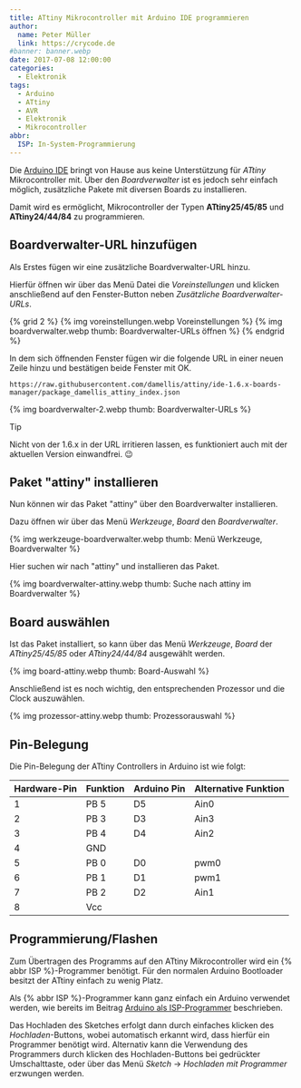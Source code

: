 ```yaml
---
title: ATtiny Mikrocontroller mit Arduino IDE programmieren
author:
  name: Peter Müller
  link: https://crycode.de
#banner: banner.webp
date: 2017-07-08 12:00:00
categories:
  - Elektronik
tags:
  - Arduino
  - ATtiny
  - AVR
  - Elektronik
  - Mikrocontroller
abbr:
  ISP: In-System-Programmierung
---
```


Die [Arduino IDE](https://www.arduino.cc/en/software) bringt von Hause aus keine Unterstützung für *ATtiny* Mikrocontroller mit. Über den *Boardverwalter* ist es jedoch sehr einfach möglich, zusätzliche Pakete mit diversen Boards zu installieren.

Damit wird es ermöglicht, Mikrocontroller der Typen **ATtiny25/45/85** und **ATtiny24/44/84** zu programmieren.

<!-- more -->

## Boardverwalter-URL hinzufügen

Als Erstes fügen wir eine zusätzliche Boardverwalter-URL hinzu.

Hierfür öffnen wir über das Menü Datei die *Voreinstellungen* und klicken anschließend auf den Fenster-Button neben *Zusätzliche Boardverwalter-URLs*.

{% grid 2 %}
{% img voreinstellungen.webp Voreinstellungen %}
{% img boardverwalter.webp thumb: Boardverwalter-URLs öffnen %}
{% endgrid %}

In dem sich öffnenden Fenster fügen wir die folgende URL in einer neuen Zeile hinzu und bestätigen beide Fenster mit OK.

`https://raw.githubusercontent.com/damellis/attiny/ide-1.6.x-boards-manager/package_damellis_attiny_index.json`

{% img boardverwalter-2.webp thumb: Boardverwalter-URLs %}

> [!TIP]
> Nicht von der 1.6.x in der URL irritieren lassen, es funktioniert auch mit der aktuellen Version einwandfrei. 😉

## Paket "attiny" installieren

Nun können wir das Paket "attiny" über den Boardverwalter installieren.

Dazu öffnen wir über das Menü *Werkzeuge*, *Board* den *Boardverwalter*.

{% img werkzeuge-boardverwalter.webp thumb: Menü Werkzeuge, Boardverwalter %}

Hier suchen wir nach "attiny" und installieren das Paket.

{% img boardverwalter-attiny.webp thumb: Suche nach attiny im Boardverwalter %}

## Board auswählen

Ist das Paket installiert, so kann über das Menü *Werkzeuge*, *Board* der *ATtiny25/45/85* oder *ATtiny24/44/84* ausgewählt werden.

{% img board-attiny.webp thumb: Board-Auswahl %}

Anschließend ist es noch wichtig, den entsprechenden Prozessor und die Clock auszuwählen.

{% img prozessor-attiny.webp thumb: Prozessorauswahl %}

## Pin-Belegung

Die Pin-Belegung der ATtiny Controllers in Arduino ist wie folgt:

| Hardware-Pin | Funktion | Arduino Pin | Alternative Funktion |
|---|---|---|---|
| 1 | PB 5 | D5 | Ain0 |
| 2 | PB 3 | D3 | Ain3 |
| 3 | PB 4 | D4 | Ain2 |
| 4 | GND | | |
| 5 | PB 0 | D0 | pwm0 |
| 6 | PB 1 | D1 | pwm1 |
| 7 | PB 2 | D2 | Ain1 |
| 8 | Vcc | | |

## Programmierung/Flashen

Zum Übertragen des Programms auf den ATtiny Mikrocontroller wird ein {% abbr ISP %}-Programmer benötigt. Für den normalen Arduino Bootloader besitzt der ATtiny einfach zu wenig Platz.

Als {% abbr ISP %}-Programmer kann ganz einfach ein Arduino verwendet werden, wie bereits im Beitrag [Arduino als ISP-Programmer](/arduino-als-isp-programmer/) beschrieben.

Das Hochladen des Sketches erfolgt dann durch einfaches klicken des *Hochladen*-Buttons, wobei automatisch erkannt wird, dass hierfür ein Programmer benötigt wird. Alternativ kann die Verwendung des Programmers durch klicken des Hochladen-Buttons bei gedrückter Umschalttaste, oder über das Menü *Sketch* -> *Hochladen mit Programmer* erzwungen werden.
